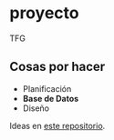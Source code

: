 # proyecto
TFG

## Cosas por hacer 
- Planificación
- **Base de Datos**
- Diseño

Ideas en [este repositorio](https://github.com).
  
